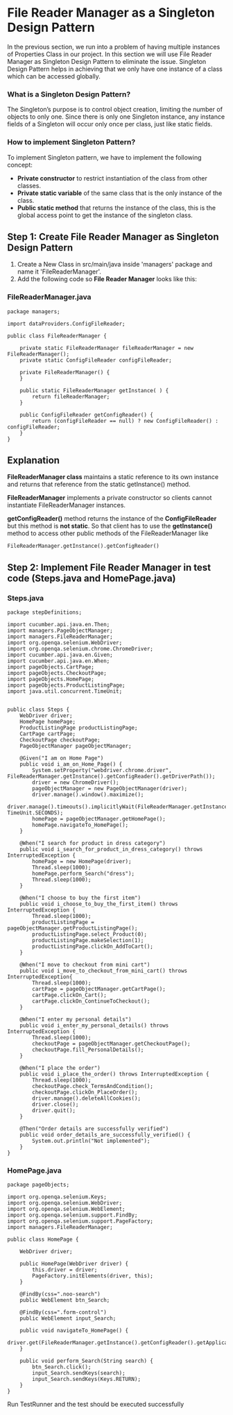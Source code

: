 # File Reader Manager as a Singleton Design Pattern
In the previous section, we run into a problem of having multiple instances of Properties Class in our project.
In this section we will use File Reader Manager as Singleton Design Pattern to eliminate the issue.
Singleton Design Pattern helps in achieving that we only have one instance of a class which can be accessed globally.

### What is a Singleton Design Pattern?
The Singleton’s purpose is to control object creation, limiting the number of objects to only one.
Since there is only one Singleton instance, any instance fields of a Singleton will occur only once per class,
just like static fields.

### How to implement Singleton Pattern?
To implement Singleton pattern, we have to implement the following concept:

- **Private constructor** to restrict instantiation of the class from other classes.
- **Private static variable** of the same class that is the only instance of the class.
- **Public static method** that returns the instance of the class, this is the global access point
to get the instance of the singleton class.

## Step 1: Create File Reader Manager as Singleton Design Pattern
1) Create a New Class in src/main/java inside 'managers' package and name it 'FileReaderManager'.
2) Add the following code so **File Reader Manager** looks like this:
### FileReaderManager.java
```
package managers;

import dataProviders.ConfigFileReader;

public class FileReaderManager {

    private static FileReaderManager fileReaderManager = new FileReaderManager();
    private static ConfigFileReader configFileReader;

    private FileReaderManager() {
    }

    public static FileReaderManager getInstance( ) {
        return fileReaderManager;
    }

    public ConfigFileReader getConfigReader() {
        return (configFileReader == null) ? new ConfigFileReader() : configFileReader;
    }
}
```

## Explanation
**FileReaderManager class** maintains a static reference to its own instance and returns that reference
from the static getInstance() method.

**FileReaderManager** implements a private constructor so clients cannot instantiate FileReaderManager instances.

**getConfigReader()** method returns the instance of the **ConfigFileReader** but this method is **not static**.
So that client has to use the **getInstance()** method to access other public methods of the FileReaderManager like
```
FileReaderManager.getInstance().getConfigReader()
```
## Step 2: Implement File Reader Manager in test code (Steps.java and HomePage.java)
### Steps.java
```
package stepDefinitions;

import cucumber.api.java.en.Then;
import managers.PageObjectManager;
import managers.FileReaderManager;
import org.openqa.selenium.WebDriver;
import org.openqa.selenium.chrome.ChromeDriver;
import cucumber.api.java.en.Given;
import cucumber.api.java.en.When;
import pageObjects.CartPage;
import pageObjects.CheckoutPage;
import pageObjects.HomePage;
import pageObjects.ProductListingPage;
import java.util.concurrent.TimeUnit;


public class Steps {
    WebDriver driver;
    HomePage homePage;
    ProductListingPage productListingPage;
    CartPage cartPage;
    CheckoutPage checkoutPage;
    PageObjectManager pageObjectManager;

    @Given("I am on Home Page")
    public void i_am_on_Home_Page() {
        System.setProperty("webdriver.chrome.driver", FileReaderManager.getInstance().getConfigReader().getDriverPath());
        driver = new ChromeDriver();
        pageObjectManager = new PageObjectManager(driver);
        driver.manage().window().maximize();
        driver.manage().timeouts().implicitlyWait(FileReaderManager.getInstance().getConfigReader().getImplicitWait(), TimeUnit.SECONDS);
        homePage = pageObjectManager.getHomePage();
        homePage.navigateTo_HomePage();
    }

    @When("I search for product in dress category")
    public void i_search_for_product_in_dress_category() throws InterruptedException {
        homePage = new HomePage(driver);
        Thread.sleep(1000);
        homePage.perform_Search("dress");
        Thread.sleep(1000);
    }

    @When("I choose to buy the first item")
    public void i_choose_to_buy_the_first_item() throws InterruptedException {
        Thread.sleep(1000);
        productListingPage = pageObjectManager.getProductListingPage();
        productListingPage.select_Product(0);
        productListingPage.makeSelection(1);
        productListingPage.clickOn_AddToCart();
    }

    @When("I move to checkout from mini cart")
    public void i_move_to_checkout_from_mini_cart() throws InterruptedException{
        Thread.sleep(1000);
        cartPage = pageObjectManager.getCartPage();
        cartPage.clickOn_Cart();
        cartPage.clickOn_ContinueToCheckout();
    }

    @When("I enter my personal details")
    public void i_enter_my_personal_details() throws InterruptedException {
        Thread.sleep(1000);
        checkoutPage = pageObjectManager.getCheckoutPage();
        checkoutPage.fill_PersonalDetails();
    }

    @When("I place the order")
    public void i_place_the_order() throws InterruptedException {
        Thread.sleep(1000);
        checkoutPage.check_TermsAndCondition();
        checkoutPage.clickOn_PlaceOrder();
        driver.manage().deleteAllCookies();
        driver.close();
        driver.quit();
    }

    @Then("Order details are successfully verified")
    public void order_details_are_successfully_verified() {
        System.out.println("Not implemented");
    }
}
```
### HomePage.java
```
package pageObjects;

import org.openqa.selenium.Keys;
import org.openqa.selenium.WebDriver;
import org.openqa.selenium.WebElement;
import org.openqa.selenium.support.FindBy;
import org.openqa.selenium.support.PageFactory;
import managers.FileReaderManager;

public class HomePage {

    WebDriver driver;

    public HomePage(WebDriver driver) {
        this.driver = driver;
        PageFactory.initElements(driver, this);
    }

    @FindBy(css=".noo-search")
    public WebElement btn_Search;

    @FindBy(css=".form-control")
    public WebElement input_Search;

    public void navigateTo_HomePage() {
        driver.get(FileReaderManager.getInstance().getConfigReader().getApplicationUrl());
    }

    public void perform_Search(String search) {
        btn_Search.click();
        input_Search.sendKeys(search);
        input_Search.sendKeys(Keys.RETURN);
    }
}

```
Run TestRunner and the test should be executed successfully






